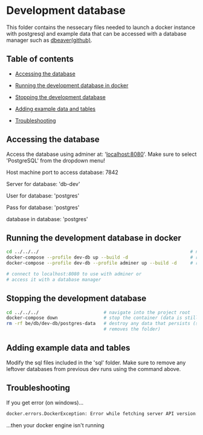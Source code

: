 # Development database

This folder contains the nessecary files needed to launch a docker instance with
postgresql and example data that can be accessed with a database manager such
as [dbeaver](https://dbeaver.io/)[(github)](https://github.com/dbeaver/dbeaver).

## Table of contents

- [Accessing the database](#accessing-the-database)

- [Running the development database in docker](#running-the-development-database-in-docker)

- [Stopping the development database](#stopping-the-development-database)

- [Adding example data and tables](#adding-example-data-and-tables)

- [Troubleshooting](#troubleshooting)

## Accessing the database

Access the database using adminer at:
'[localhost:8080](http://localhost:8080/?pgsql=db-dev&username=postgres&db=postgres)'.
Make sure to select 'PostgreSQL' from the dropdown menu!

Host machine port to access database: 7842

Server for database: 'db-dev'

User for database: 'postgres'

Pass for database: 'postgres'

database in database: 'postgres'

## Running the development database in docker

```bash
cd ../../../                                                        # navigate into the project root
docker-compose --profile dev-db up --build -d                       # run it in a detached docker container (without adminer)
docker-compose --profile dev-db --profile adminer up --build -d     # run it in a detached docker container (with adminer)

# connect to localhost:8080 to use with adminer or
# access it with a database manager
```

## Stopping the development database

```bash
cd ../../../                        # navigate into the project root
docker-compose down                 # stop the container (data is still persistent)
rm -rf be/db/dev-db/postgres-data   # destroy any data that persists (simply
                                    # removes the folder)
```

## Adding example data and tables

Modify the sql files included in the 'sql' folder. Make sure to remove any
leftover databases from previous dev runs using the command above.

## Troubleshooting

If you get error (on windows)...

```bash
docker.errors.DockerException: Error while fetching server API version: (2, 'CreateFile', 'The system cannot find the file specified.')
```

...then your docker engine isn't running
